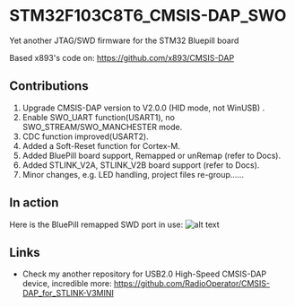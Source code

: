 # STM32F103C8T6_CMSIS-DAP_SWO

Yet another JTAG/SWD firmware for the STM32 Bluepill board

Based x893's code on: https://github.com/x893/CMSIS-DAP

## Contributions

1. Upgrade CMSIS-DAP version to V2.0.0 (HID mode, not WinUSB) .
2. Enable SWO_UART function(USART1), no SWO_STREAM/SWO_MANCHESTER mode.
3. CDC function improved(USART2).
4. Added a Soft-Reset function for Cortex-M.
5. Added BluePill board support, Remapped or unRemap (refer to Docs).
6. Added STLINK_V2A, STLINK_V2B board support (refer to Docs).
7. Minor changes, e.g. LED handling, project files re-group......

## In action

Here is the BluePill remapped SWD port in use:
![alt text](https://github.com/RadioOperator/STM32F103C8T6_CMSIS-DAP_SWO/blob/master/Doc/Bluepill/1.SWD_Remapped.jpg) 

## Links

* Check my another repository for USB2.0 High-Speed CMSIS-DAP device, incredible more: https://github.com/RadioOperator/CMSIS-DAP_for_STLINK-V3MINI
